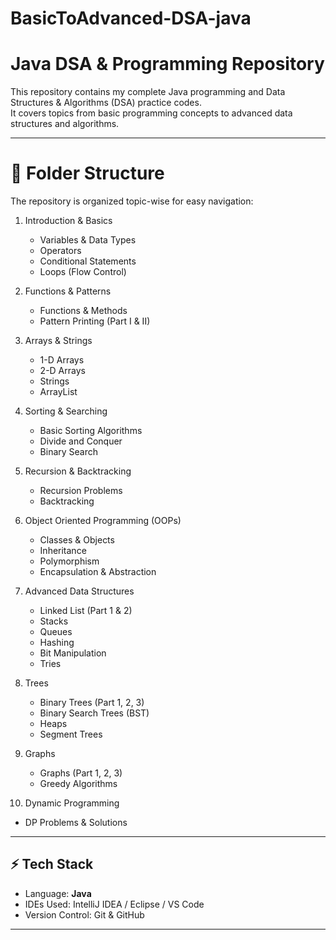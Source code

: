 # BasicToAdvanced-DSA-java
# Java DSA & Programming Repository

This repository contains my complete Java programming and Data Structures & Algorithms (DSA) practice codes.  
It covers topics from basic programming concepts to advanced data structures and algorithms.

---

# 📂 Folder Structure

The repository is organized topic-wise for easy navigation:

1. Introduction & Basics
   - Variables & Data Types
   - Operators
   - Conditional Statements
   - Loops (Flow Control)

2. Functions & Patterns
   - Functions & Methods
   - Pattern Printing (Part I & II)

3. Arrays & Strings
   - 1-D Arrays
   - 2-D Arrays
   - Strings
   - ArrayList

4. Sorting & Searching
   - Basic Sorting Algorithms
   - Divide and Conquer
   - Binary Search

5. Recursion & Backtracking
   - Recursion Problems
   - Backtracking

6. Object Oriented Programming (OOPs)
   - Classes & Objects
   - Inheritance
   - Polymorphism
   - Encapsulation & Abstraction

7. Advanced Data Structures
   - Linked List (Part 1 & 2)
   - Stacks
   - Queues
   - Hashing
   - Bit Manipulation
   - Tries

8. Trees
   - Binary Trees (Part 1, 2, 3)
   - Binary Search Trees (BST)
   - Heaps
   - Segment Trees

9. Graphs
   - Graphs (Part 1, 2, 3)
   - Greedy Algorithms

10. Dynamic Programming
   - DP Problems & Solutions

---

## ⚡ Tech Stack
- Language: **Java**
- IDEs Used: IntelliJ IDEA / Eclipse / VS Code
- Version Control: Git & GitHub

---

